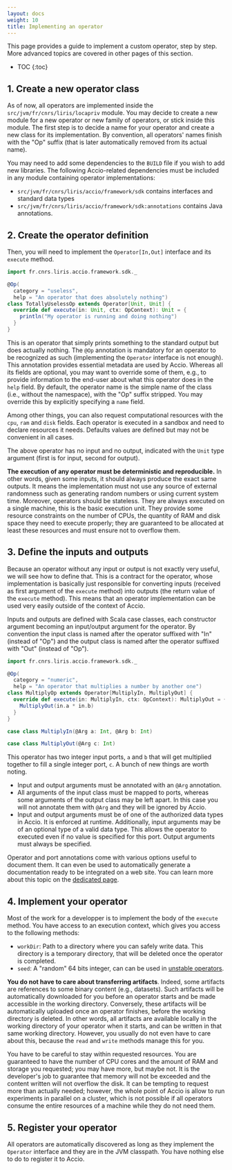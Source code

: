 ```yaml
---
layout: docs
weight: 10
title: Implementing an operator
---
```


This page provides a guide to implement a custom operator, step by step.
More advanced topics are covered in other pages of this section.

* TOC
{:toc}

## 1. Create a new operator class
As of now, all operators are implemented inside the `src/jvm/fr/cnrs/liris/locapriv` module.
You may decide to create a new module for a new operator or new family of operators, or stick inside this module.
The first step is to decide a name for your operator and create a new class for its implementation.
By convention, all operators' names finish with the "Op" suffix (that is later automatically removed from its actual name).

You may need to add some dependencies to the `BUILD` file if you wish to add new libraries.
The following Accio-related dependencies must be included in any module containing operator implementations:

  * `src/jvm/fr/cnrs/liris/accio/framework/sdk` contains interfaces and standard data types
  * `src/jvm/fr/cnrs/liris/accio/framework/sdk:annotations` contains Java annotations.

## 2. Create the operator definition
Then, you will need to implement the `Operator[In,Out]` interface and its `execute` method.

```scala
import fr.cnrs.liris.accio.framework.sdk._

@Op(
  category = "useless",
  help = "An operator that does absolutely nothing")
class TotallyUselessOp extends Operator[Unit, Unit] {
  override def execute(in: Unit, ctx: OpContext): Unit = {
    println("My operator is running and doing nothing")
  }
}
```

This is an operator that simply prints something to the standard output but does actually nothing.
The `@Op` annotation is mandatory for an operator to be recognized as such (implementing the `Operator` interface is not enough).
This annotation provides essential metadata are used by Accio.
Whereas all its fields are optional, you may want to override some of them, e.g., to provide information to the end-user about what this operator does in the `help` field.
By default, the operator name is the simple name of the class (i.e., without the namespace), with the "Op" suffix stripped.
You may override this by explicitly specifying a `name` field.

Among other things, you can also request computational resources with the `cpu`, `ram` and `disk` fields.
Each operator is executed in a sandbox and need to declare resources it needs.
Defaults values are defined but may not be convenient in all cases.

The above operator has no input and no output, indicated with the `Unit` type argument (first is for input, second for output).

**The execution of any operator must be deterministic and reproducible.**
In other words, given some inputs, it should always produce the exact same outputs.
It means the implementation must not use any source of external randomness such as generating random numbers or using current system time.
Moreover, operators should be stateless.
They are always executed on a single machine, this is the basic execution unit.
They provide some resource constraints on the number of CPUs, the quantity of RAM and disk space they need to execute properly;
they are guaranteed to be allocated at least these resources and must ensure not to overflow them.

## 3. Define the inputs and outputs
Because an operator without any input or output is not exactly very useful, we will see how to define that.
This is a contract for the operator, whose implementation is basically just responsible for converting inputs (received as first argument of the `execute` method) into outputs (the return value of the `execute` method).
This means that an operator implementation can be used very easily outside of the context of Accio.

Inputs and outputs are defined with Scala case classes, each constructor argument becoming an input/output argument for the operator.
By convention the input class is named after the operator suffixed with "In" (instead of "Op") and the output class is named after the operator suffixed with "Out" (instead of "Op").

```scala
import fr.cnrs.liris.accio.framework.sdk._

@Op(
  category = "numeric",
  help = "An operator that multiplies a number by another one")
class MultiplyOp extends Operator[MultiplyIn, MultiplyOut] {
  override def execute(in: MultiplyIn, ctx: OpContext): MultiplyOut = {
    MultiplyOut(in.a * in.b)
  }
}

case class MultiplyIn(@Arg a: Int, @Arg b: Int)

case class MultiplyOut(@Arg c: Int)
```

This operator has two integer input ports, `a` and `b` that will get multiplied together to fill a single integer port, `c`.
A bunch of new things are worth noting.

  * Input and output arguments must be annotated with an `@Arg` annotation.
  * All arguments of the input class must be mapped to ports, whereas some arguments of the output class may be left apart.
  In this case you will not annotate them with `@Arg` and they will be ignored by Accio.
  * Input and output arguments must be of one of the authorized data types in Accio.
  It is enforced at runtime.
  Additionally, input arguments may be of an optional type of a valid data type.
  This allows the operator to executed even if no value is specified for this port.
  Output arguments must always be specified.

Operator and port annotations come with various options useful to document them.
It can even be used to automatically generate a documentation ready to be integrated on a web site.
You can learn more about this topic on the [dedicated page](documenting-operators.html).

## 4. Implement your operator
Most of the work for a developper is to implement the body of the `execute` method.
You have access to an execution context, which gives you access to the following methods:

  * `workDir`: Path to a directory where you can safely write data.
  This directory is a temporary directory, that will be deleted once the operator is completed.
  * `seed`: A "random" 64 bits integer, can can be used in [unstable operators](cookbook.html#working-with-randomness).

**You do not have to care about transferring artifacts**.
Indeed, some artifacts are references to some binary content (e.g., datasets).
Such artifacts will be automatically downloaded for you before an operator starts and be made accessible in the working directory.
Conversely, these artifacts will be automatically uploaded once an operator finishes, before the working directory is deleted.
In other words, all artifacts are available locally in the working directory of your operator when it starts, and can be written in that same working directory.
However, you usually do not even have to care about this, because the `read` and `write` methods manage this for you.

You have to be careful to stay within requested resources.
You are guaranteed to have the number of CPU cores and the amount of RAM and storage you requested; you may have more, but maybe not.
It is the developer's job to guarantee that memory will not be exceeded and the content written will not overflow the disk.
It can be tempting to request more than actually needed; however, the whole point of Accio is allow to run experiments in parallel on a cluster, which is not possible if all operators consume the entire resources of a machine while they do not need them.

## 5. Register your operator
All operators are automatically discovered as long as they implement the `Operator` interface and they are in the JVM classpath.
You have nothing else to do to register it to Accio.
